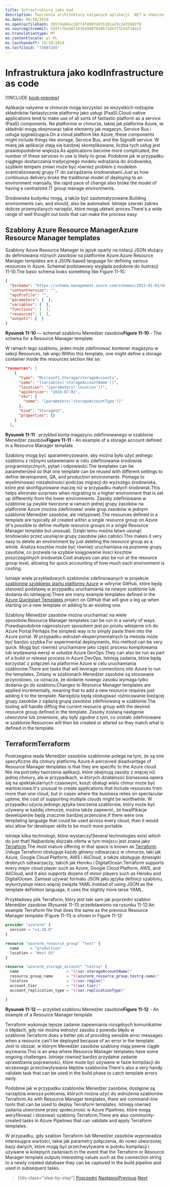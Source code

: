 ```yaml
---
title: Infrastruktura jako kod
description: Tworzenie architektury natywnych aplikacji .NET w chmurze dla platformy Azure | Infrastruktura jako kod
ms.date: 06/30/2019
ms.openlocfilehash: 3957da68ac28774f899f49fb181a29c2435902f8
ms.sourcegitcommit: 559fcfbe4871636494870a8b716bf7325df34ac5
ms.translationtype: MT
ms.contentlocale: pl-PL
ms.lasthandoff: 10/30/2019
ms.locfileid: "73087245"
---
```

# <a name="infrastructure-as-code"></a><span data-ttu-id="5c21a-103">Infrastruktura jako kod</span><span class="sxs-lookup"><span data-stu-id="5c21a-103">Infrastructure as code</span></span>

[!INCLUDE [book-preview](../../../includes/book-preview.md)]

<span data-ttu-id="5c21a-104">Aplikacje natywne w chmurze mogą korzystać ze wszystkich rodzajów składników fantastycznie platformy jako usługi (PaaS).</span><span class="sxs-lookup"><span data-stu-id="5c21a-104">Cloud-native applications tend to make use of all sorts of fantastic platform as a service (PaaS) components.</span></span> <span data-ttu-id="5c21a-105">Na platformie w chmurze, takiej jak platforma Azure, te składniki mogą obejmować takie elementy jak magazyn, Service Bus i usługa sygnalizująca.</span><span class="sxs-lookup"><span data-stu-id="5c21a-105">On a cloud platform like Azure, these components might include things like storage, Service Bus, and the SignalR service.</span></span> <span data-ttu-id="5c21a-106">W miarę jak aplikacje stają się bardziej skomplikowane, liczba tych usług jest prawdopodobnie większa.</span><span class="sxs-lookup"><span data-stu-id="5c21a-106">As applications become more complicated, the number of these services in use is likely to grow.</span></span> <span data-ttu-id="5c21a-107">Podobnie jak w przypadku ciągłego dostarczania tradycyjnego modelu wdrażania do środowiska, szybkim tempem zmian może być również problem z modelem scentralizowanej grupy IT do zarządzania środowiskami.</span><span class="sxs-lookup"><span data-stu-id="5c21a-107">Just as how continuous delivery broke the traditional model of deploying to an environment manually, the rapid pace of change also broke the model of having a centralized IT group manage environments.</span></span>

<span data-ttu-id="5c21a-108">Środowiska budynku mogą, a także być zautomatyzowane.</span><span class="sxs-lookup"><span data-stu-id="5c21a-108">Building environments can, and should, also be automated.</span></span> <span data-ttu-id="5c21a-109">Istnieje szeroki zakres dobrze przemyślanych narzędzi, które mogą ułatwić proces.</span><span class="sxs-lookup"><span data-stu-id="5c21a-109">There's a wide range of well thought out tools that can make the process easy.</span></span>

## <a name="azure-resource-manager-templates"></a><span data-ttu-id="5c21a-110">Szablony Azure Resource Manager</span><span class="sxs-lookup"><span data-stu-id="5c21a-110">Azure Resource Manager templates</span></span>

<span data-ttu-id="5c21a-111">Szablony Azure Resource Manager to język oparty na notacji JSON służący do definiowania różnych zasobów na platformie Azure.</span><span class="sxs-lookup"><span data-stu-id="5c21a-111">Azure Resource Manager templates are a JSON-based language for defining various resources in Azure.</span></span> <span data-ttu-id="5c21a-112">Schemat podstawowy wygląda podobnie do ilustracji 11-10.</span><span class="sxs-lookup"><span data-stu-id="5c21a-112">The basic schema looks something like Figure 11-10.</span></span>

```json
{
  "$schema": "https://schema.management.azure.com/schemas/2015-01-01/deploymentTemplate.json#",
  "contentVersion": "",
  "apiProfile": "",
  "parameters": {  },
  "variables": {  },
  "functions": [  ],
  "resources": [  ],
  "outputs": {  }
}
```

<span data-ttu-id="5c21a-113">**Rysunek 11-10** — schemat szablonu Menedżer zasobów</span><span class="sxs-lookup"><span data-stu-id="5c21a-113">**Figure 11-10** - The schema for a Resource Manager template</span></span>

<span data-ttu-id="5c21a-114">W ramach tego szablonu, jeden może zdefiniować kontener magazynu w sekcji Resources, tak więc:</span><span class="sxs-lookup"><span data-stu-id="5c21a-114">Within this template, one might define a storage container inside the resources section like so:</span></span>

```json
"resources": [
    {
      "type": "Microsoft.Storage/storageAccounts",
      "name": "[variables('storageAccountName')]",
      "location": "[parameters('location')]",
      "apiVersion": "2018-07-01",
      "sku": {
        "name": "[parameters('storageAccountType')]"
      },
      "kind": "StorageV2",
      "properties": {}
    }
  ],
```

<span data-ttu-id="5c21a-115">**Rysunek 11-11** . przykład konta magazynu zdefiniowanego w szablonie Menedżer zasobów</span><span class="sxs-lookup"><span data-stu-id="5c21a-115">**Figure 11-11** - An example of a storage account defined in a Resource Manager template</span></span>

<span data-ttu-id="5c21a-116">Szablony mogą być sparametryzowane, aby można było użyć jednego szablonu z różnymi ustawieniami w celu zdefiniowania środowisk programistycznych, pytań i odpowiedzi.</span><span class="sxs-lookup"><span data-stu-id="5c21a-116">The templates can be parameterized so that one template can be reused with different settings to define development, QA, and production environments.</span></span> <span data-ttu-id="5c21a-117">Pomaga to wyeliminować niezależności podczas migracji do wyższego środowiska, które jest skonfigurowane inaczej niż w przypadku małych środowisk.</span><span class="sxs-lookup"><span data-stu-id="5c21a-117">This helps eliminate surprises when migrating to a higher environment that is set up differently from the lower environments.</span></span> <span data-ttu-id="5c21a-118">Zasoby zdefiniowane w szablonie są zwykle tworzone w ramach jednej grupy zasobów na platformie Azure (można zdefiniować wiele grup zasobów w jednym szablonie Menedżer zasobów, ale nietypowe).</span><span class="sxs-lookup"><span data-stu-id="5c21a-118">The resources defined in a template are typically all created within a single resource group on Azure (it's possible to define multiple resource groups in a single Resource Manager template but unusual).</span></span> <span data-ttu-id="5c21a-119">Dzięki temu można łatwo usunąć środowisko przez usunięcie grupy zasobów jako całości.</span><span class="sxs-lookup"><span data-stu-id="5c21a-119">This makes it very easy to delete an environment by just deleting the resource group as a whole.</span></span> <span data-ttu-id="5c21a-120">Analiza kosztów może być również uruchamiana na poziomie grupy zasobów, co pozwala na szybkie księgowanie ilości kosztów poszczególnych środowisk.</span><span class="sxs-lookup"><span data-stu-id="5c21a-120">Cost analysis can also be run at the resource group level, allowing for quick accounting of how much each environment is costing.</span></span>

<span data-ttu-id="5c21a-121">Istnieje wiele przykładowych szablonów zdefiniowanych w projekcie [szablonów szybkiego startu platformy Azure](https://github.com/Azure/azure-quickstart-templates) w witrynie GitHub, które będą stanowić podstawę w przypadku uruchamiania na nowym szablonie lub dodania do istniejącej.</span><span class="sxs-lookup"><span data-stu-id="5c21a-121">There are many example templates defined in the [Azure Quickstart Templates](https://github.com/Azure/azure-quickstart-templates) project on GitHub that will give a leg up when starting on a new template or adding to an existing one.</span></span>

<span data-ttu-id="5c21a-122">Szablony Menedżer zasobów można uruchamiać na wiele sposobów.</span><span class="sxs-lookup"><span data-stu-id="5c21a-122">Resource Manager templates can be run in a variety of ways.</span></span> <span data-ttu-id="5c21a-123">Prawdopodobnie najprostszym sposobem jest po prostu wklejenie ich do Azure Portal.</span><span class="sxs-lookup"><span data-stu-id="5c21a-123">Perhaps the simplest way is to simply paste them into the Azure portal.</span></span> <span data-ttu-id="5c21a-124">W przypadku wdrożeń eksperymentalnych ta metoda może być bardzo szybka.</span><span class="sxs-lookup"><span data-stu-id="5c21a-124">For experimental deployments, this method can be very quick.</span></span> <span data-ttu-id="5c21a-125">Mogą być również uruchamiane jako część procesu kompilowania lub wydawania wersji w usłudze Azure DevOps.</span><span class="sxs-lookup"><span data-stu-id="5c21a-125">They can also be run as part of a build or release process in Azure DevOps.</span></span> <span data-ttu-id="5c21a-126">Istnieją zadania, które będą korzystać z połączeń na platformie Azure w celu uruchamiania szablonów.</span><span class="sxs-lookup"><span data-stu-id="5c21a-126">There are tasks that will leverage connections into Azure to run the templates.</span></span> <span data-ttu-id="5c21a-127">Zmiany w szablonach Menedżer zasobów są stosowane przyrostowo, co oznacza, że dodanie nowego zasobu wymaga tylko dodania go do szablonu.</span><span class="sxs-lookup"><span data-stu-id="5c21a-127">Changes to Resource Manager templates are applied incrementally, meaning that to add a new resource requires just adding it to the template.</span></span> <span data-ttu-id="5c21a-128">Narzędzia będą obsługiwać różnicowanie bieżącej grupy zasobów z żądaną grupą zasobów zdefiniowaną w szablonie.</span><span class="sxs-lookup"><span data-stu-id="5c21a-128">The tooling will handle diffing the current resource group with the desired resource group defined in the template.</span></span> <span data-ttu-id="5c21a-129">Zasoby zostaną następnie utworzone lub zmienione, aby były zgodne z tym, co zostało zdefiniowane w szablonie.</span><span class="sxs-lookup"><span data-stu-id="5c21a-129">Resources will then be created or altered so they match what is defined in the template.</span></span>  

## <a name="terraform"></a><span data-ttu-id="5c21a-130">Terraform</span><span class="sxs-lookup"><span data-stu-id="5c21a-130">Terraform</span></span>

<span data-ttu-id="5c21a-131">Postrzegana wada Menedżer zasobów szablonów polega na tym, że są one specyficzne dla chmury platformy Azure.</span><span class="sxs-lookup"><span data-stu-id="5c21a-131">A perceived disadvantage of Resource Manager templates is that they are specific to the Azure cloud.</span></span> <span data-ttu-id="5c21a-132">Nie ma potrzeby tworzenia aplikacji, które obejmują zasoby z więcej niż jednej chmury, ale w przypadkach, w których działalność biznesowa opiera się na spektakularnych czasowym, koszt obsługi wielu chmur może być wartościowa.</span><span class="sxs-lookup"><span data-stu-id="5c21a-132">It's unusual to create applications that include resources from more than one cloud, but in cases where the business relies on spectacular uptime, the cost of supporting multiple clouds might be worthwhile.</span></span> <span data-ttu-id="5c21a-133">W przypadku użycia jednego języka tworzenia szablonów, który może być używany w każdej chmurze, można także zapewnić, że kwalifikacje deweloperów będą znacznie bardziej przenośne.</span><span class="sxs-lookup"><span data-stu-id="5c21a-133">If there were one templating language that could be used across every cloud, then it would also allow for developer skills to be much more portable.</span></span>

<span data-ttu-id="5c21a-134">Istnieje kilka technologii, które wystarczy!</span><span class="sxs-lookup"><span data-stu-id="5c21a-134">Several technologies exist which do just that!</span></span> <span data-ttu-id="5c21a-135">Najbardziej dojrzała oferta w tym miejscu jest znana jako [Terraform](https://www.terraform.io/).</span><span class="sxs-lookup"><span data-stu-id="5c21a-135">The most mature offering in that space is known as [Terraform](https://www.terraform.io/).</span></span> <span data-ttu-id="5c21a-136">Usługa Terraform obsługuje każdy główny odtwarzacz w chmurze, taki jak Azure, Google Cloud Platform, AWS i AliCloud, a także obsługuje dziesiątki drobnych odtwarzaczy, takich jak Heroku i DigitalOcean.</span><span class="sxs-lookup"><span data-stu-id="5c21a-136">Terraform supports every major cloud player such as Azure, Google Cloud Platform, AWS, and AliCloud, and it also supports dozens of minor players such as Heroku and DigitalOcean.</span></span> <span data-ttu-id="5c21a-137">Zamiast używać formatu JSON jako języka definicji szablonu, wykorzystuje nieco więcej zwięzła YAML.</span><span class="sxs-lookup"><span data-stu-id="5c21a-137">Instead of using JSON as the template definition language, it uses the slightly more terse YAML.</span></span>

<span data-ttu-id="5c21a-138">Przykładowy plik Terraform, który jest taki sam jak poprzedni szablon Menedżer zasobów (Rysunek 11-11) przedstawiono na rysunku 11-12:</span><span class="sxs-lookup"><span data-stu-id="5c21a-138">An example Terraform file that does the same as the previous Resource Manager template (Figure 11-11) is shown in Figure 11-12:</span></span>

```terraform
provider "azurerm" {
  version = "=1.28.0"
}

resource "azurerm_resource_group" "test" {
  name     = "production"
  location = "West US"
}

resource "azurerm_storage_account" "testsa" {
  name                     = "${var.storageAccountName}"
  resource_group_name      = "${azurerm_resource_group.testrg.name}"
  location                 = "${var.region}"
  account_tier             = "${var.tier}"
  account_replication_type = "${var.replicationType}"

}
```

<span data-ttu-id="5c21a-139">**Rysunek 11-12** — przykład szablonu Menedżer zasobów</span><span class="sxs-lookup"><span data-stu-id="5c21a-139">**Figure 11-12** - An example of a Resource Manager template</span></span>

<span data-ttu-id="5c21a-140">Terraform wykonuje lepsze zadanie zapewniania rozsądnych komunikatów o błędach, gdy nie można wdrożyć zasobu z powodu błędu w szablonie.</span><span class="sxs-lookup"><span data-stu-id="5c21a-140">Terraform does a better job of providing sensible error messages when a resource can't be deployed because of an error in the template.</span></span> <span data-ttu-id="5c21a-141">Jest to obszar, w którym Menedżer zasobów szablony mają pewne ciągłe wyzwania.</span><span class="sxs-lookup"><span data-stu-id="5c21a-141">This is an area where Resource Manager templates have some ongoing challenges.</span></span> <span data-ttu-id="5c21a-142">Istnieje również bardzo przydatne zadanie sprawdzania poprawności, które może być używane w fazie kompilacji do wczesnego przechwytywania błędów szablonów.</span><span class="sxs-lookup"><span data-stu-id="5c21a-142">There's also a very handy validate task that can be used in the build phase to catch template errors early.</span></span>

<span data-ttu-id="5c21a-143">Podobnie jak w przypadku szablonów Menedżer zasobów, dostępne są narzędzia wiersza polecenia, których można użyć do wdrożenia szablonów Terraform.</span><span class="sxs-lookup"><span data-stu-id="5c21a-143">As with Resource Manager templates, there are command-line tools that can be used to deploy Terraform templates.</span></span> <span data-ttu-id="5c21a-144">Istnieją również zadania utworzone przez społeczność w Azure Pipelines, które mogą weryfikować i stosować szablony Terraform.</span><span class="sxs-lookup"><span data-stu-id="5c21a-144">There are also community-created tasks in Azure Pipelines that can validate and apply Terraform templates.</span></span>

<span data-ttu-id="5c21a-145">W przypadku, gdy szablon Terraform lub Menedżer zasobów wyprowadza interesujące wartości, takie jak parametry połączenia, do nowo utworzonej bazy danych, które mogą być przechwytywane w potoku kompilacji i używane w kolejnych zadaniach.</span><span class="sxs-lookup"><span data-stu-id="5c21a-145">In the event that the Terraform or Resource Manager template outputs interesting values such as the connection string to a newly created database they can be captured in the build pipeline and used in subsequent tasks.</span></span>

>[!div class="step-by-step"]
><span data-ttu-id="5c21a-146">[Poprzedni](devops.md)
>[Następny](application-bundles.md)</span><span class="sxs-lookup"><span data-stu-id="5c21a-146">[Previous](devops.md)
[Next](application-bundles.md)</span></span>
